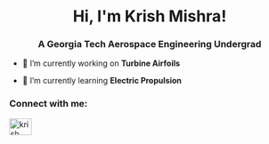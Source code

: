 <h1 align="center">Hi, I'm Krish Mishra!</h1>
<h3 align="center">A Georgia Tech Aerospace Engineering Undergrad</h3>

- 🔭 I’m currently working on **Turbine Airfoils**

- 🚀 I’m currently learning **Electric Propulsion**

<h3 align="left">Connect with me:</h3>
<p align="left">
<a href="https://linkedin.com/in/krish mishra" target="blank"><img align="center" src="https://raw.githubusercontent.com/rahuldkjain/github-profile-readme-generator/master/src/images/icons/Social/linked-in-alt.svg" alt="krish mishra" height="30" width="40" /></a>
</p>
